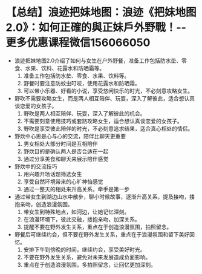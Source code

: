 # 【总结】浪迹把妹地图：浪迹《把妹地图2.0》：如何正確的與正妹戶外野戰！--更多优惠课程微信156066050

-   浪迹把妹地图2.0介绍了如何与女生在户外野餐，准备工作包括防水垫、零食、水果、饮料、花露水和防晒霜等。
    1.  准备工作包括防水垫、零食、水果、饮料等。
    2.  野餐时要注意防蚊虫叮咬，使用花露水和防晒霜。
    3.  可以带小乐器、好看的小说，享受悠闲快乐的时光，不必刻意攻略女生。
-   野吹不需要攻略女生，而是两人相互陪伴、玩耍，深入了解彼此，适合想认真谈恋爱的女孩子。
    1.  野吹是两人相互陪伴、玩耍，深入了解彼此的机会。
    2.  不需要刻意使用技巧或套路攻略女生，适合想认真谈恋爱的女孩子。
    3.  野吹是享受彼此陪伴的时光，不必刻意追求结果，适合真心相处的情侣。
-   野炊中心思是心与心的交流，陪伴比聊天更重要
    1.  男女相处大部分时间是互相陪伴
    2.  野炊目的是确认两人是否合适在一起
    3.  通过分享美食和聊天来展示陪伴感觉
-   野炊中的交流技巧
    1.  用兴趣开场话题筛选女生
    2.  享受自然环境带来的心旷神怡感觉
    3.  通过一整天的相处来升高关系，牵手是第一步
-   通过带女生到湖边山水中散步，聊小时候故事，逐渐升高关系，提及接吻，搂抱亲吻，创造浪漫氛围。
    1.  带女生到特殊地点，如河边，让她记忆深刻。
    2.  在浪漫环境下，彼此交融，搂抱亲吻，加深关系。
    3.  提醒不要在野外发生关系，重点在于创造浪漫氛围，拍照留念。
-   野餐后可继续约会，但不要在野外发生关系，重点在于浪漫氛围和留下美好回忆。
    1.  安排下午到傍晚的时间，继续约会，享受美好时光。
    2.  不要在野外发生关系，避免对未来发展造成负面影响。
    3.  重点在于创造浪漫氛围，多拍照留念，让回忆更加深刻。